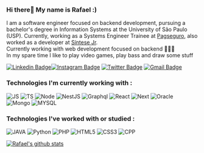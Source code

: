 ### Hi there👋 My name is Rafael :)

I am a software engineer focused on backend development, pursuing a bachelor's degree in Information Systems at the University of São Paulo (USP). Currently, working as a Systems Engineer Trainee at <a href="https://pagseguro.uol.com.br/#rmcl">Pagseguro</a>, also worked as a developer at <a href="http://www.sintesejr.com.br/index.html">Síntese Jr</a>.
<br>
Currently working with web development focused on backend 👨🏻‍💻 <br>
In my spare time I like to play video games, play bass and draw some stuff<br>

[![Linkedin Badge](https://img.shields.io/badge/-Rafael%20Silva-blue?style=social&logo=Linkedin&logoColor=blue&link=https://www.linkedin.com/in/rafael-silva-de-lima-1b0266197/)](https://www.linkedin.com/in/rafael-silva-de-lima-1b0266197/)[![Instagram Badge](https://img.shields.io/badge/-rafasl.exe-blue?style=social&logo=Instagram&link=https://www.instagram.com/rafasl.exe/)](https://www.instagram.com/rafasl.exe/) [![Twitter Badge](http://img.shields.io/badge/-@rafabatatovisk-1ca0f1?style=social&logo=twitter&logoColor=blue&link=https://twitter.com/rafabatatovisk)](https://twitter.com/rafabatatovisk) [![Gmail Badge](https://img.shields.io/badge/-rafael.sl@usp.com-c14438?style=social&logo=Gmail&logoColor=red&link=mailto:rafael.sl@usp.br)](mailto:rafael.sl@usp.com)

### Technologies I'm currently working with :
![JS](https://img.shields.io/badge/-JavaScript-informational?style=flat&logo=javascript&logoColor=00AEFF"&color=050F2C)
![TS](https://img.shields.io/badge/-TypeScript-informational?style=flat&logo=typescript&logoColor=00AEFF"&color=050F2C)
![Node](https://img.shields.io/badge/-Node-informational?style=flat&logo=node.js&logoColor=00AEFF"&color=050F2C)
![NestJS](https://img.shields.io/badge/-NestJS-informational?style=flat&logo=nestjs&logoColor=00AEFF"&color=050F2C)
![Graphql](https://img.shields.io/badge/-GraphQL-informational?style=flat&logo=graphql&logoColor=00AEFF"&color=050F2C)
![React](https://img.shields.io/badge/-React-informational?style=flat&logo=react&logoColor=00AEFF"&color=050F2C)
![Next](https://img.shields.io/badge/-Next.js-informational?style=flat&logo=next.js&logoColor=00AEFF"&color=050F2C)
![Oracle](https://img.shields.io/badge/-Oracle-informational?style=flat&logo=oracle&logoColor=00AEFF&color=050F2C)
![Mongo](https://img.shields.io/badge/-MongoDB-informational?style=flat&logo=mongodb&logoColor=00AEFF&color=050F2C)
![MYSQL](https://img.shields.io/badge/-MySQL-informational?style=flat&logo=mysql&logoColor=00AEFF&color=050F2C)

### Technologies I've worked with or studied :
![JAVA](https://img.shields.io/badge/-Java-informational?style=flat&logo=java&logoColor=00AEFF"&color=050F2C)
![Python](https://img.shields.io/badge/-Python-informational?style=flat&logo=python&logoColor=00AEFF&color=050F2C)
![PHP](https://img.shields.io/badge/-PHP-informational?style=flat&logo=php&logoColor=00AEFF"&color=050F2C)
![HTML5](https://img.shields.io/badge/-HTML5-informational?style=flat&logo=html5&logoColor=00AEFF"&color=050F2C)
![CSS3](https://img.shields.io/badge/-CSS3-informational?style=flat&logo=css3&logoColor=00AEFF"&color=050F2C)
![CPP](https://img.shields.io/badge/-C++-informational?style=flat&logo=cplusplus&logoColor=00AEFF"&color=050F2C)


[![Rafael's github stats](https://github-readme-stats.vercel.app/api?username=rafasl1&theme=algolia&show_icons=true)](https://github.com/rafasl1/github-readme-stats)

<!--
**rafasl1/rafasl1** is a ✨ _special_ ✨ repository because its `README.md` (this file) appears on your GitHub profile.

Here are some ideas to get you started:

- 🔭 I’m currently working on ...
- 🌱 I’m currently learning ...
- 👯 I’m looking to collaborate on ...
- 🤔 I’m looking for help with ...
- 💬 Ask me about ...
- 📫 How to reach me: 
- 😄 Pronouns: ...
- ⚡ Fun fact: ...
-->
